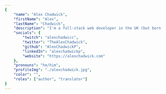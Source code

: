 ```yaml
---
{
	"name": "Alex Chadwick",
	"firstName": "Alex",
	"lastName": "Chadwick",
	"description": "I'm a full-stack web developer in the UK (but born in sunny Spain!) \n I spend too much time reading articles on clean code and not enough refactoring 🤣",
	"socials": {
		"twitch": "alexchadwicc",
		"twitter": "TheAlexChadwick",
		"github": "AlexChadwickP",
		"linkedIn": "alexchadwickp",
		"website": "https://alexchadwick.com"
	},
	"pronouns": "he/him",
	"profileImg": "./alexchadwick.jpg",
	"color": "",
	"roles": ["author", "translator"]
}
---
```

